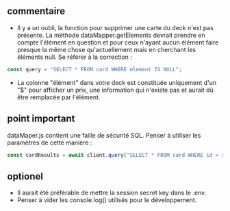 
## commentaire
* Il y a un oubli, la fonction pour supprimer une carte du deck n'est pas présente. La méthode dataMapper.getElements devrait prendre en compte l'élément en question et pour ceux n'ayant aucun élément faire presque la même chose qu'actuellement mais en cherchant les éléments null. Se référer à la correction :
```javascript
const query = "SELECT * FROM card WHERE element IS NULL";
```

* La colonne "élément" dans votre deck est constituée uniquement d'un "$" pour afficher un prix, une information qui n'existe pas et aurait dû être remplacée par l'élément.

## point important
dataMaper.js contient une faille de sécurité SQL. Penser à utiliser les paramètres de cette manière :
```javascript
const cardResults = await client.query("SELECT * FROM card WHERE id = $1, [id]);
```

## optionel
* Il aurait été préférable de mettre la session secret key dans le .env.
* Penser à vider les console.log() utilisés pour le développement.

